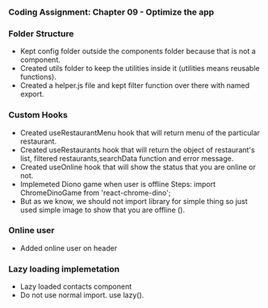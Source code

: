 ### Coding Assignment: Chapter 09 - Optimize the app
### Folder Structure
- Kept config folder outside the components folder because that is not a component.
- Created utils folder to keep the utilities inside it (utilities means reusable functions).
- Created a helper.js file and kept filter function over there with named export.
### Custom Hooks
- Created useRestaurantMenu hook that will return menu of the particular restaurant.
- Created useRestaurants hook that will return the object of restaurant's list, filtered restaurants,searchData function and error message.
- Created useOnline hook that will show the status that you are online or not.
- Implemeted Diono game when user is offline
    Steps:
        import ChromeDinoGame from 'react-chrome-dino';
        <ChromeDinoGame />
- But as we know, we should not import library for simple thing so just used simple image to show that you are offline (<NetworkError />).
### Online user 
- Added online user on header
### Lazy loading implemetation
- Lazy loaded contacts component
- Do not use normal import. use lazy().




